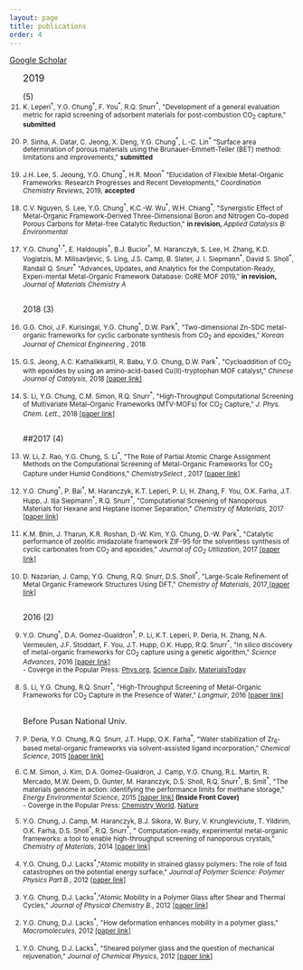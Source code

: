 ```yaml
---
layout: page
title: publications
order: 4
---
```

<a href="https://scholar.google.co.kr/citations?hl=en&user=1bRl4o4AAAAJ&view_op=list_works&sortby=pubdate">Google Scholar </a>
<br>
<ol reversed>

<p><big>2019</big></p> (5)

<small>
<li>K. Leperi<sup>†</sup>, Y.G. Chung<sup>†</sup>, F. You<sup>*</sup>, R.Q. Snurr<sup>*</sup>, "Development of a general evaluation metric for rapid screening of adsorbent materials for post-combustion CO<sub>2</sub> capture,"  <b>submitted</b> </li>
<br>
<li>P. Sinha, A. Datar, C. Jeong, X. Deng, Y.G. Chung<sup>*</sup>, L.-C. Lin<sup>*</sup> &#34;Surface area determination of porous materials using the Brunauer-Emmett-Teller (BET) method: limitations and improvements,&#34; <b>submitted</b> </li>
<br>
<li>J.H. Lee, S. Jeoung, Y.G. Chung<sup>*</sup>, H.R. Moon<sup>*</sup> &#34;Elucidation of Flexible Metal-Organic Frameworks: Research Progresses and Recent Developments,&#34; <i> Coordination Chemistry Reviews</i>, 2019, <b>accepted</b> </li>
<br>
<li>C.V. Nguyen, S. Lee, Y.G. Chung<sup>*</sup>, K.C.-W. Wu<sup>*</sup>, W.H. Chiang<sup>*</sup>, &#34;Synergistic Effect of Metal-Organic Framework-Derived Three-Dimensional Boron and Nitrogen Co-doped Porous Carbons for Metal-free Catalytic Reduction,&#34;  <b>in revision, </b> <i>Applied Catalysis B: Environmental</i></li>
<br>
<li>Y.G. Chung<sup>†,*</sup>, E. Haldoupis<sup>†</sup>, B.J. Bucior<sup>†</sup>, M. Haranczyk, S. Lee, H. Zhang, K.D. Vogiatzis, M. Milisavljevic, S. Ling, J.S. Camp, B. Slater, J. I. Siepmann<sup>*</sup>, David S. Sholl<sup>*</sup>, Randall Q. Snurr<sup>*</sup> &#34;Advances, Updates, and Analytics for the Computation-Ready, Experi-mental Metal-Organic Framework Database: CoRE MOF 2019,&#34; <b>in revision, </b> <i>Journal of Materials Chemistry A</i></li>
<br>
</small>

2018 (3)

<small>
<li>G.G. Choi, J.F. Kurisingal, Y.G. Chung<sup>*</sup>, D.W. Park<sup>*</sup>, &#34;Two-dimensional Zn-SDC metal-organic frameworks for cyclic carbonate synthesis from CO<sub>2</sub> and epoxides,&#34; <i> Korean Journal of Chemical Engineering </i>, 2018 </li>
<br>
<li>G.S. Jeong, A.C. Kathalikkattil, R. Babu, Y.G. Chung, D.W. Park<sup>*</sup>, &#34;Cycloaddition of CO<sub>2</sub> with epoxides by using an amino-acid-based Cu(II)-tryptophan MOF catalyst,&#34; <i> Chinese Journal of Catalysis</i>, 2018 <a href="http://www.cjcatal.org/EN/abstract/abstract22354.shtml"> [paper link]</a> </li>
<br>
<li>S. Li, Y.G. Chung, C.M. Simon, R.Q. Snurr<sup>*</sup>, &#34;High-Throughput Computational Screening of Multivariate Metal–Organic Frameworks (MTV-MOFs) for CO<sub>2</sub> Capture,&#34; <i> J. Phys. Chem. Lett.</i>, 2018 <a href="http://pubs.acs.org/doi/10.1021/acs.jpclett.7b02700"> [paper link]</a> </li>
<br>
</small>

##2017 (4)

<small>
<li>W. Li, Z. Rao, Y.G. Chung, S. Li<sup>*</sup>, &#34;The Role of Partial Atomic Charge Assignment Methods on the Computational Screening of Metal-Organic Frameworks for CO<sub>2</sub> Capture under Humid Conditions,&#34; <i> ChemistrySelect </i>, 2017 <a href="http://onlinelibrary.wiley.com/doi/10.1002/slct.201701934/abstract"> [paper link] </a> </li>
<br>
<li>Y.G. Chung<sup>†</sup>, P. Bai<sup>†</sup>, M. Haranczyk, K.T. Leperi, P. Li, H. Zhang, F. You, O.K. Farha, J.T. Hupp, J. Ilja Siepmann<sup>*</sup>, R.Q. Snurr<sup>*</sup>, &#34;Computational Screening of Nanoporous Materials for Hexane and Heptane Isomer Separation,&#34; <i>Chemistry of Materials</i>, 2017 <a href="http://pubs.acs.org/doi/10.1021/acs.chemmater.7b01565"> [paper link]</a></li>
<br>
<li>K.M. Bhin, J. Tharun, K.R. Roshan, D.-W. Kim, Y.G. Chung, D.-W. Park<sup>*</sup>, &#34;Catalytic performance of zeolitic imidazolate framework ZIF-95 for the solventless synthesis of cyclic carbonates from CO<sub>2</sub> and epoxides,&#34; <i>Journal of CO<sub>2</sub> Utilization</i>, 2017 <a href="http://www.sciencedirect.com/science/article/pii/S2212982016300634"> [paper link] </a></li>
<br>
<li>D. Nazarian, J. Camp, Y.G. Chung, R.Q. Snurr, D.S. Sholl<sup>*</sup>, &#34;Large-Scale Refinement of Metal Organic Framework Structures Using DFT,&#34; <i>Chemistry of Materials</i>, 2017<a href="http://pubs.acs.org/doi/abs/10.1021/acs.chemmater.6b04226"> [paper link]</a></li>
<br>
</small>

2016 (2)

<small>
<li>Y.G. Chung<sup>†</sup>, D.A. Gomez-Gualdron<sup>†</sup>, P. Li, K.T. Leperi, P. Deria, H. Zhang, N.A. Vermeulen, J.F. Stoddart, F. You, J.T. Hupp, O.K. Hupp, R.Q. Snurr<sup>*</sup>,  &#34;In silico discovery of metal-organic frameworks for CO<sub>2</sub> capture using a genetic algorithm,&#34; <i>Science Advances</i>, 2016 <a href="http://advances.sciencemag.org/content/2/10/e1600909"> [paper link]</a></li>
- Coverge in the Popular Press: <a href="http://phys.org/news/2016-10-genetic-algorithm-rapidly-candidates-pre-combustion.html">Phys.org</a>, <a href="https://www.sciencedaily.com/releases/2016/10/161017112102.htm">Science Daily</a>, <a href="http://www.materialstoday.com/computation-theory/news/way-to-identify-best-mof-for-the-job/">MaterialsToday </a><br>
<br>
<li>S. Li, Y.G. Chung, R.Q. Snurr<sup>*</sup>, &#34;High-Throughput Screening of Metal-Organic Frameworks for CO<sub>2</sub> Capture in the Presence of Water,&#34; <i>Langmuir</i>, 2016 <a href="http://pubs.acs.org/doi/abs/10.1021/acs.langmuir.6b02803"> [paper link]</a></li>
<br>
</small>

Before Pusan National Univ.

<small>
<li>P. Deria, Y.G. Chung, R.Q. Snurr, J.T. Hupp, O.K. Farha<sup>*</sup>, &#34;Water stabilization of Zr<sub>6</sub>-based metal-organic frameworks via solvent-assisted ligand incorporation,&#34; <i>Chemical Science</i>, 2015 <a href="http://dx.doi.org/10.1039/C5SC01784J"> [paper link]</a></li>
<br>
<li>C.M. Simon, J. Kim, D.A. Gomez-Gualdron, J. Camp, Y.G. Chung, R.L. Martin, R. Mercado, M.W. Deem, D. Gunter, M. Haranczyk, D.S. Sholl, R.Q. Snurr<sup>*</sup>, B. Smit<sup>*</sup>, &#34;The materials genome in action: identifying the performance limits for methane storage,&#34; <i>Energy Environmental Science</i>, 2015 <a href="http://dx.doi.org/10.1039/C4EE03515A"> [paper link]</a> <b>(Inside Front Cover)</b>
  <br>- Coverge in the Popular Press: <a href="https://www.chemistryworld.com/research/nanoporous-methane-storage-an-impossible-target/8272.article">Chemistry World</a>, <a href="http://www.nature.com/news/can-artificial-intelligence-create-the-next-wonder-material-1.19850">Nature</a></li>
<br>
<li>Y.G. Chung, J. Camp, M. Haranczyk, B.J. Sikora, W. Bury, V. Krungleviciute, T. Yildirim, O.K. Farha, D.S. Sholl<sup>*</sup>, R.Q. Snurr<sup>*</sup>, &#34; Computation-ready, experimental metal-organic frameworks: a tool to enable high-throughput screening of nanoporous crystals,&#34;  <i>Chemistry of Materials</i>, 2014 <a href="http://pubs.acs.org/doi/abs/10.1021/cm502594j"> [paper link]</a></li>
<br>
<li>Y.G. Chung, D.J. Lacks<sup>*</sup>,&#34;Atomic mobility in strained glassy polymers: The role of fold catastrophes on the potential energy surface,&#34;  <i>Journal of Polymer Science: Polymer Physics Part B.</i>, 2012 <a href="http://onlinelibrary.wiley.com/doi/10.1002/polb.23166/full"> [paper link]</a></li>
<br>
<li>Y.G. Chung, D.J. Lacks<sup>*</sup>,&#34;Atomic Mobility in a Polymer Glass after Shear and Thermal Cycles,&#34; <i>Journal of Physical Chemistry B.</i>, 2012 <a href="http://pubs.acs.org/doi/abs/10.1021/jp309772f"> [paper link]</a></li>
<br>
<li>Y.G. Chung, D.J. Lacks<sup>*</sup>, &#34;How deformation enhances mobility in a polymer glass,&#34; <i>Macromolecules</i>, 2012 <a href="http://pubs.acs.org/doi/abs/10.1021/ma300431x"> [paper link]</a></li>
<br>
<li>Y.G. Chung, D.J. Lacks<sup>*</sup>, &#34;Sheared polymer glass and the question of mechanical rejuvenation,&#34; <i>Journal of Chemical Physics</i>, 2012 <a href="http://scitation.aip.org/content/aip/journal/jcp/136/12/10.1063/1.3698473"> [paper link]</a></li>
<br>
</small>
</ol>
